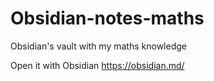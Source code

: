 # Obsidian-notes-maths
Obsidian's vault with my maths knowledge

Open it with Obsidian https://obsidian.md/
